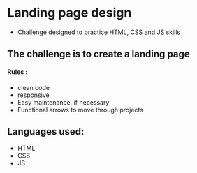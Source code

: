 # Landing page design

- Challenge designed to practice HTML, CSS and JS skills

## The challenge is to create a landing page

#### Rules :

- clean code
- responsive
- Easy maintenance, if necessary
- Functional arrows to move through projects


## Languages used:

- HTML
- CSS
- JS
